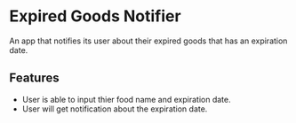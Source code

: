 # Expired Goods Notifier
An app that notifies its user about their expired goods that has an expiration date.

## Features
- User is able to input thier food name and expiration date.
- User will get notification about the expiration date.